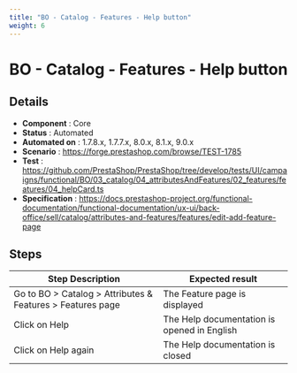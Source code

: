 ```yaml
---
title: "BO - Catalog - Features - Help button"
weight: 6
---
```


# BO - Catalog - Features - Help button
## Details
* **Component** : Core
* **Status** : Automated
* **Automated on** : 1.7.8.x, 1.7.7.x, 8.0.x, 8.1.x, 9.0.x
* **Scenario** : https://forge.prestashop.com/browse/TEST-1785
* **Test** : https://github.com/PrestaShop/PrestaShop/tree/develop/tests/UI/campaigns/functional/BO/03_catalog/04_attributesAndFeatures/02_features/features/04_helpCard.ts
* **Specification** : https://docs.prestashop-project.org/functional-documentation/functional-documentation/ux-ui/back-office/sell/catalog/attributes-and-features/features/edit-add-feature-page

## Steps
| Step Description | Expected result |
| ----- | ----- |
| Go to BO > Catalog > Attributes & Features > Features page | The Feature page is displayed |
| Click on Help | The Help documentation is opened in English |
| Click on Help again | The Help documentation is closed |
